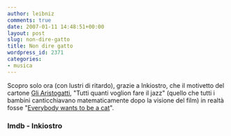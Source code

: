 ```yaml
---
author: leibniz
comments: true
date: 2007-01-11 14:48:51+00:00
layout: post
slug: non-dire-gatto
title: Non dire gatto
wordpress_id: 2371
categories:
- musica
---
```


Scopro solo ora (con lustri di ritardo), grazie a Inkiostro, che il motivetto del cartone [Gli Aristogatti](http://www.imdb.com/title/tt0065421/), "Tutti quanti voglion fare il jazz" (quello che tutti i bambini canticchiavano matematicamente dopo la visione del film) in realtà fosse "[Everybody wants to be a cat](http://inkiostro.splinder.com/post/10525627)".


### Imdb - Inkiostro
